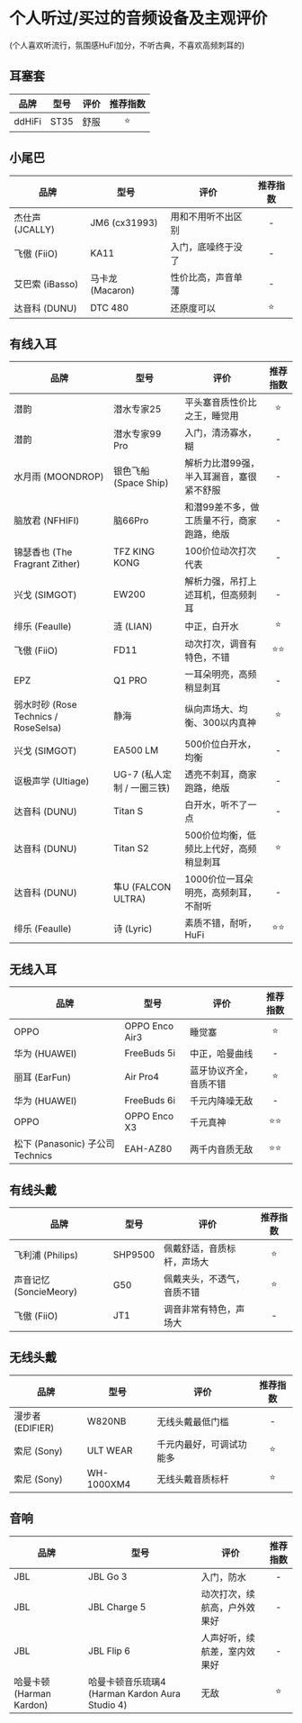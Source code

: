 # 个人听过/买过的音频设备及主观评价
(个人喜欢听流行，氛围感HuFi加分，不听古典，不喜欢高频刺耳的)

## 耳塞套

| 品牌 | 型号 | 评价 | 推荐指数 |
| ----------- | ----------- | ----------- | :-----------: |
| ddHiFi | ST35 | 舒服 | ⭐ |

## 小尾巴

| 品牌 | 型号 | 评价 | 推荐指数 |
| ----------- | ----------- | ----------- | :-----------: |
| 杰仕声 (JCALLY) | JM6 (cx31993) | 用和不用听不出区别 | - |
| 飞傲 (FiiO) | KA11 | 入门，底噪终于没了 | - |
| 艾巴索 (iBasso) | 马卡龙 (Macaron) | 性价比高，声音单薄 | - |
| 达音科 (DUNU) | DTC 480 | 还原度可以 | ⭐ |

## 有线入耳

| 品牌 | 型号 | 评价 | 推荐指数 |
| ----------- | ----------- | ----------- | :-----------: |
| 潜韵 | 潜水专家25 | 平头塞音质性价比之王，睡觉用 | ⭐ |
| 潜韵 | 潜水专家99 Pro | 入门，清汤寡水，糊 | - |
| 水月雨 (MOONDROP) | 银色飞船 (Space Ship) | 解析力比潜99强，半入耳漏音，塞很紧不舒服 | - |
| 脑放君 (NFHIFI) | 脑66Pro | 和潜99差不多，做工质量不行，商家跑路，绝版 | - |
| 锦瑟香也 (The Fragrant Zither) | TFZ KING KONG | 100价位动次打次代表 | - |
| 兴戈 (SIMGOT) | EW200 | 解析力强，吊打上述耳机，但高频刺耳 | - |
| 绯乐 (Feaulle) | 涟 (LIAN) | 中正，白开水 | ⭐ |
| 飞傲 (FiiO) | FD11 | 动次打次，调音有特色，不错 | ⭐⭐ |
| EPZ | Q1 PRO | 一耳朵明亮，高频稍显刺耳 | - |
| 弱水时砂 (Rose Technics / RoseSelsa) | 静海 | 纵向声场大、均衡、300以内真神 | ⭐ |
| 兴戈 (SIMGOT) | EA500 LM | 500价位白开水，均衡 | - |
| 讴极声学 (Ultiage) | UG-7 (私人定制 / 一圈三铁) | 透亮不刺耳，商家跑路，绝版 | - |
| 达音科 (DUNU) | Titan S | 白开水，听不了一点 | - |
| 达音科 (DUNU) | Titan S2 | 500价位均衡，低频比上代好，高频稍显刺耳 | ⭐ |
| 达音科 (DUNU) | 隼U (FALCON ULTRA) | 1000价位一耳朵明亮，高频刺耳，不耐听 | - |
| 绯乐 (Feaulle) | 诗 (Lyric) | 素质不错，耐听，HuFi | ⭐⭐ |

## 无线入耳

| 品牌 | 型号 | 评价 | 推荐指数 |
| ----------- | ----------- | ----------- | :-----------: |
| OPPO | OPPO Enco Air3 | 睡觉塞 | ⭐ |
| 华为 (HUAWEI) | FreeBuds 5i | 中正，哈曼曲线 | - |
| 丽耳 (EarFun) | Air Pro4 | 蓝牙协议齐全，音质不错 | ⭐ |
| 华为 (HUAWEI) | FreeBuds 6i | 千元内降噪无敌 | - |
| OPPO | OPPO Enco X3 | 千元真神 | ⭐⭐ |
| 松下 (Panasonic) 子公司 Technics | EAH-AZ80 | 两千内音质无敌 | ⭐⭐ |

## 有线头戴

| 品牌 | 型号 | 评价 | 推荐指数 |
| ----------- | ----------- | ----------- | :-----------: |
| 飞利浦 (Philips) | SHP9500 | 佩戴舒适，音质标杆，声场大 | ⭐ |
| 声音记忆 (SoncieMeory) | G50 | 佩戴夹头，不透气，音质不错 | ⭐ |
| 飞傲 (FiiO) | JT1 | 调音非常有特色，声场大 | - |

## 无线头戴

| 品牌 | 型号 | 评价 | 推荐指数 |
| ----------- | ----------- | ----------- | :-----------: |
| 漫步者 (EDIFIER) | W820NB | 无线头戴最低门槛 | - |
| 索尼 (Sony) | ULT WEAR | 千元内最好，可调试功能多 | ⭐ |
| 索尼 (Sony) | WH-1000XM4 | 无线头戴音质标杆 | ⭐ |

## 音响

| 品牌 | 型号 | 评价 | 推荐指数 |
| ----------- | ----------- | ----------- | :-----------: |
| JBL | JBL Go 3 | 入门，防水 | - |
| JBL | JBL Charge 5 | 动次打次，续航高，户外效果好 | - |
| JBL | JBL Flip 6 | 人声好听，续航差，室内效果好 | - |
| 哈曼卡顿 (Harman Kardon)  |  哈曼卡顿音乐琉璃4 (Harman Kardon Aura Studio 4) | 无敌 | ⭐ |
